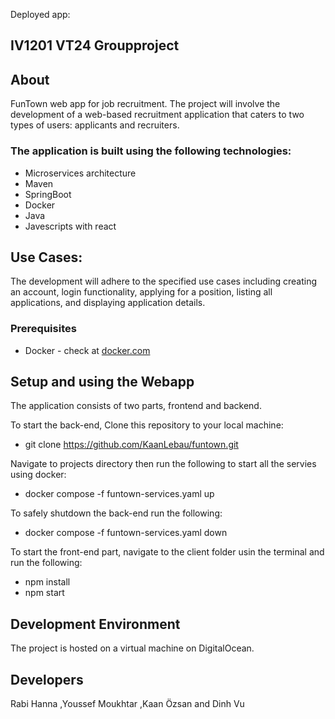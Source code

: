 Deployed app: 

## IV1201 VT24 Groupproject 
## About
FunTown web app for job recruitment. The project will involve the development of a web-based recruitment application that caters to two types of users: applicants and recruiters. 

### The application is built using the following technologies:
* Microservices architecture
* Maven
* SpringBoot
* Docker
* Java
* Javescripts with react

## Use Cases:
The development will adhere to the specified use cases including creating an account, login functionality, applying for a position, listing all applications, and displaying application details.

### Prerequisites
* Docker - check at [docker.com](https://www.docker.com/)

## Setup and using the Webapp
The application consists of two parts, frontend and backend.

To start the back-end, 
Clone this repository to your local machine:
  
* git clone https://github.com/KaanLebau/funtown.git

Navigate to projects directory then run the following to start all the servies using docker:
  
* docker compose -f funtown-services.yaml up

To safely shutdown the back-end run the following:
  
* docker compose -f funtown-services.yaml down

To start the front-end part, navigate to the client folder usin the terminal and run the following:
* npm install
* npm start

## Development Environment
The project is hosted on a virtual machine on DigitalOcean.

## Developers
Rabi Hanna
,Youssef Moukhtar
,Kaan Özsan
and Dinh Vu
